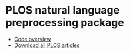 # PLOS natural language preprocessing package
- [Code overview](code.md)
- [Download all PLOS articles](https://www.plos.org/text-and-data-mining)
